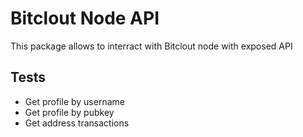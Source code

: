 # Bitclout Node API 

This package allows to interract with Bitclout node with exposed API

## Tests

- Get profile by username
- Get profile by pubkey
- Get address transactions
